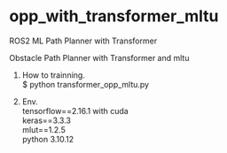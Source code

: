 # opp_with_transformer_mltu  
  
ROS2 ML Path Planner with Transformer  
  
Obstacle Path Planner with Transformer and mltu  

1. How to trainning.  
   $ python transformer_opp_mltu.py  
  
2. Env.  
   tensorflow==2.16.1  with cuda  
   keras==3.3.3  
   mlut==1.2.5  
   python 3.10.12  

